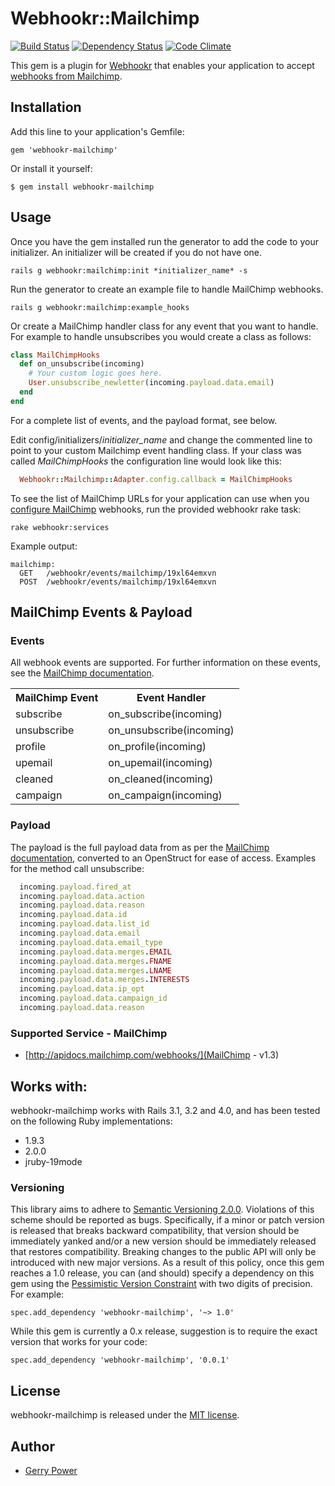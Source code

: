 # Webhookr::Mailchimp
[![Build Status](https://travis-ci.org/zoocasa/webhookr-mailchimp.png?branch=master)](https://travis-ci.org/zoocasa/webhookr-mailchimp)
[![Dependency Status](https://gemnasium.com/zoocasa/webhookr-mailchimp.png)](https://gemnasium.com/zoocasa/webhookr-mailchimp)
[![Code Climate](https://codeclimate.com/github/zoocasa/webhookr-mailchimp.png)](https://codeclimate.com/github/zoocasa/webhookr-mailchimp)

This gem is a plugin for [Webhookr](https://github.com/zoocasa/webhookr) that enables
your application to accept [webhooks from Mailchimp](http://apidocs.mailchimp.com/webhooks/).

## Installation

Add this line to your application's Gemfile:

    gem 'webhookr-mailchimp'

Or install it yourself:

    $ gem install webhookr-mailchimp

## Usage

Once you have the gem installed run the generator to add the code to your initializer.
An initializer will be created if you do not have one.

```console
rails g webhookr:mailchimp:init *initializer_name* -s
```

Run the generator to create an example file to handle MailChimp webhooks.

```console
rails g webhookr:mailchimp:example_hooks
```

Or create a MailChimp handler class for any event that you want to handle. For example
to handle unsubscribes you would create a class as follows:

```ruby
class MailChimpHooks
  def on_unsubscribe(incoming)
    # Your custom logic goes here.
    User.unsubscribe_newletter(incoming.payload.data.email)
  end
end
```

For a complete list of events, and the payload format, see below.

Edit config/initializers/*initializer_name* and change the commented line to point to
your custom Mailchimp event handling class. If your class was called *MailChimpHooks*
the configuration line would look like this:

```ruby
  Webhookr::Mailchimp::Adapter.config.callback = MailChimpHooks
```

To see the list of MailChimp URLs for your application can use when you [configure
MailChimp](http://apidocs.mailchimp.com/webhooks/#configuring-webhooks) webhooks,
run the provided webhookr rake task:

```console
rake webhookr:services
```

Example output:

```console
mailchimp:
  GET	/webhookr/events/mailchimp/19xl64emxvn
  POST	/webhookr/events/mailchimp/19xl64emxvn
```

## MailChimp Events & Payload

### Events

All webhook events are supported. For further information on these events, see the
[MailChimp documentation](http://apidocs.mailchimp.com/webhooks/#event-data).

<table>
  <tr>
    <th>MailChimp Event</th>
    <th>Event Handler</th>
  </tr>
  <tr>
    <td>subscribe</td>
    <td>on_subscribe(incoming)</td>
  </tr>
  <tr>
    <td>unsubscribe</td>
    <td>on_unsubscribe(incoming)</td>
  </tr>
  <tr>
    <td>profile</td>
    <td>on_profile(incoming)</td>
  </tr>
  <tr>
    <td>upemail</td>
    <td>on_upemail(incoming)</td>
  </tr>
  <tr>
    <td>cleaned</td>
    <td>on_cleaned(incoming)</td>
  </tr>
  <tr>
    <td>campaign</td>
    <td>on_campaign(incoming)</td>
  </tr>
</table>

### Payload

The payload is the full payload data from as per the
[MailChimp documentation](http://apidocs.mailchimp.com/webhooks/#event-data), converted to an OpenStruct
for ease of access. Examples for the method call unsubscribe:

```ruby
  incoming.payload.fired_at
  incoming.payload.data.action
  incoming.payload.data.reason
  incoming.payload.data.id
  incoming.payload.data.list_id
  incoming.payload.data.email
  incoming.payload.data.email_type
  incoming.payload.data.merges.EMAIL
  incoming.payload.data.merges.FNAME
  incoming.payload.data.merges.LNAME
  incoming.payload.data.merges.INTERESTS
  incoming.payload.data.ip_opt
  incoming.payload.data.campaign_id
  incoming.payload.data.reason

```

### <a name="supported_services"></a>Supported Service - MailChimp

* [http://apidocs.mailchimp.com/webhooks/](MailChimp - v1.3)

## <a name="works_with"></a>Works with:

webhookr-mailchimp works with Rails 3.1, 3.2 and 4.0, and has been tested on the following Ruby
implementations:

* 1.9.3
* 2.0.0
* jruby-19mode

### Versioning
This library aims to adhere to [Semantic Versioning 2.0.0](http://semver.org/). Violations of this scheme should be reported as
bugs. Specifically, if a minor or patch version is released that breaks backward compatibility, that
version should be immediately yanked and/or a new version should be immediately released that restores
compatibility. Breaking changes to the public API will only be introduced with new major versions. As a
result of this policy, once this gem reaches a 1.0 release, you can (and should) specify a dependency on
this gem using the [Pessimistic Version Constraint](http://docs.rubygems.org/read/chapter/16#page74) with
two digits of precision. For example:

    spec.add_dependency 'webhookr-mailchimp', '~> 1.0'

While this gem is currently a 0.x release, suggestion is to require the exact version that works for your code:

    spec.add_dependency 'webhookr-mailchimp', '0.0.1'

## License

webhookr-mailchimp is released under the [MIT license](http://www.opensource.org/licenses/MIT).

## Author

* [Gerry Power](https://github.com/gerrypower)